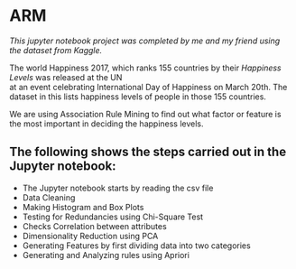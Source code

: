 # ARM
*This jupyter notebook project was completed by me and my friend using the dataset from Kaggle.* 

The world Happiness 2017, which ranks 155 countries by their *Happiness Levels* was released at the UN <br /> at an event celebrating International Day of Happiness on March 20th. 
The dataset in this lists happiness levels of people in those 155 countries. 

We are using Association Rule Mining to find out what factor or feature is the most important in deciding the happiness levels. 

## The following shows the steps carried out in the Jupyter notebook:
- The Jupyter notebook starts by reading the csv file
- Data Cleaning
- Making Histogram and Box Plots
- Testing for Redundancies using Chi-Square Test
- Checks Correlation between attributes
- Dimensionality Reduction using PCA
- Generating Features by first dividing data into two categories
- Generating and Analyzing rules using Apriori
